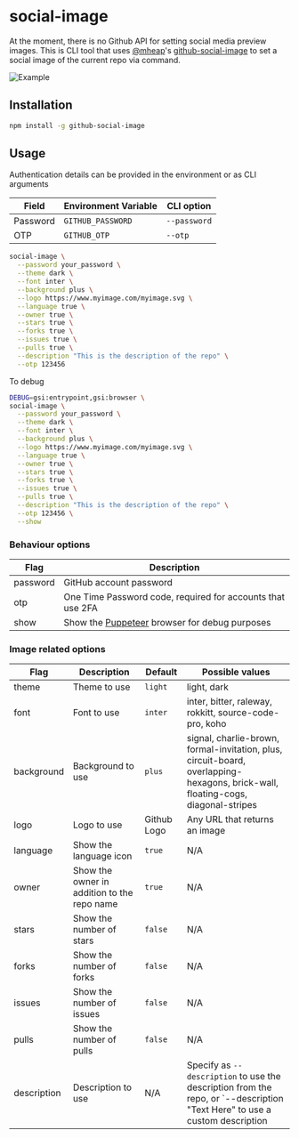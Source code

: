 # social-image

At the moment, there is no Github API for setting social media preview images. This is CLI tool that uses [@mheap](https://github.com/mheap)'s [github-social-image](https://github.com/mheap/github-social-image) to set a social image of the current repo via command.

![Example]()

## Installation

```bash
npm install -g github-social-image
```

## Usage

Authentication details can be provided in the environment or as CLI arguments

| Field     | Environment Variable | CLI option    |
| --------- | -------------------- | ------------- |
| Password  | `GITHUB_PASSWORD`    | `--password` |
| OTP       | `GITHUB_OTP`         | `--otp`      |

```bash
social-image \
  --password your_password \
  --theme dark \
  --font inter \
  --background plus \
  --logo https://www.myimage.com/myimage.svg \
  --language true \
  --owner true \
  --stars true \
  --forks true \
  --issues true \
  --pulls true \
  --description "This is the description of the repo" \
  --otp 123456 
```

To debug

```bash
DEBUG=gsi:entrypoint,gsi:browser \
social-image \
  --password your_password \
  --theme dark \
  --font inter \
  --background plus \
  --logo https://www.myimage.com/myimage.svg \
  --language true \
  --owner true \
  --stars true \
  --forks true \
  --issues true \
  --pulls true \
  --description "This is the description of the repo" \
  --otp 123456 \
  --show
```

### Behaviour options

| Flag     | Description                                                                                                                                                                 |
| -------- | --------------------------------------------------------------------------------------------------------------------------------------------------------------------------- |
| password | GitHub account password                                                                                                                                                     |
| otp      | One Time Password code, required for accounts that use 2FA                                                                                                                  |
| show     | Show the [Puppeteer](https://pptr.dev/) browser for debug purposes                                                                                                                               |

### Image related options

| Flag        | Description                                 | Default     | Possible values                                                                                                                  |
| ----------- | ------------------------------------------- | ----------- | -------------------------------------------------------------------------------------------------------------------------------- |
| theme       | Theme to use                                | `light`     | light, dark                                                                                                                      |
| font        | Font to use                                 | `inter`     | inter, bitter, raleway, rokkitt, source-code-pro, koho                                                                           |
| background  | Background to use                           | `plus`      | signal, charlie-brown, formal-invitation, plus, circuit-board, overlapping-hexagons, brick-wall, floating-cogs, diagonal-stripes |
| logo        | Logo to use                                 | Github Logo | Any URL that returns an image                                                                                                    |
| language    | Show the language icon                      | `true`      | N/A                                                                                                                              |
| owner       | Show the owner in addition to the repo name | `true`      | N/A                                                                                                                              |
| stars       | Show the number of stars                    | `false`     | N/A                                                                                                                              |
| forks       | Show the number of forks                    | `false`     | N/A                                                                                                                              |
| issues      | Show the number of issues                   | `false`     | N/A                                                                                                                              |
| pulls       | Show the number of pulls                    | `false`     | N/A                                                                                                                              |
| description | Description to use                          | N/A         | Specify as `--description` to use the description from the repo, or `--description "Text Here" to use a custom description       |
